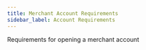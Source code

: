 ```yaml
---
title: Merchant Account Requirements
sidebar_label: Account Requirements
---
```


Requirements for opening a merchant account
